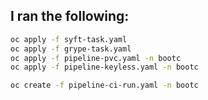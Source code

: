 ## I ran the following:

```bash
oc apply -f syft-task.yaml 
oc apply -f grype-task.yaml 
oc apply -f pipeline-pvc.yaml -n bootc
oc apply -f pipeline-keyless.yaml -n bootc

oc create -f pipeline-ci-run.yaml -n bootc
```
